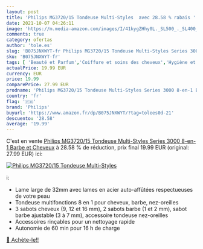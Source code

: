 ```yaml
---
layout: post
title: 'Philips MG3720/15 Tondeuse Multi-Styles  avec 28.58 % rabais '
date: 2021-10-07 04:26:11
image: 'https://m.media-amazon.com/images/I/41kygZHhy0L._SL500_._SL400_.jpg'
comments: true
category: ofertas
author: 'tole.es'
slug: 'B075JNXWYT-fr Philips MG3720/15 Tondeuse Multi-Styles Series 3000 8-en-1...'
sku: 'B075JNXWYT-fr'
tags: [ 'Beauté et Parfum','Coiffure et soins des cheveux','Hygiène et Santé','Outils de coupe de cheveux','Rasage et Épilation','Tondeuses et accessoires','Tondeuses visage','Tondeuses à cheveux','Tondeuses à cheveux et accessoires','philips', ]
actualPrice: 19.99 EUR
currency: EUR
price: 19.99
comparePrice: 27.99 EUR
prodname: 'Philips MG3720/15 Tondeuse Multi-Styles Series 3000 8-en-1 Barbe et Cheveux'
country: 'fr'
flag: '🇫🇷'
brand: 'Philips'
buyurl: 'https://www.amazon.fr/dp/B075JNXWYT/?tag=tolees0d-21'
descuento: '28.58'
average: '19.99'
---
```


C'est en vente [Philips MG3720/15 Tondeuse Multi-Styles Series 3000 8-en-1 Barbe et Cheveux](https://www.amazon.fr/dp/B075JNXWYT/?tag=tolees0d-21)  à  28.58 % de réduction, prix final  19.99 EUR (original: 27.99 EUR) ici:

[![Philips MG3720/15 Tondeuse Multi-Styles ](https://m.media-amazon.com/images/I/41kygZHhy0L._SL500_._SL400_.jpg)](https://www.amazon.fr/dp/B075JNXWYT/?tag=tolees0d-21)

ℹ️:

- Lame large de 32mm avec lames en acier auto-affûtées respectueuses de votre peau
- Tondeuse multifonctions 8 en 1 pour cheveux, barbe, nez-oreilles
- 3 sabots cheveux (9, 12 et 16 mm), 2 sabots barbe (1 et 2 mm), sabot barbe ajustable (3 à 7 mm), accessoire tondeuse nez-oreilles
- Accessoires rinçables pour un nettoyage rapide
- Autonomie de 60 min pour 16 h de charge

[🛒 Achète-le!!](https://www.amazon.fr/dp/B075JNXWYT/?tag=tolees0d-21)
